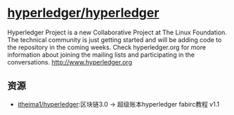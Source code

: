 # [hyperledger/hyperledger](https://github.com/hyperledger/hyperledger)

Hyperledger Project is a new Collaborative Project at The Linux Foundation. The technical community is just getting started and will be adding code to the repository in the coming weeks. Check hyperledger.org for more information about joining the mailing lists and participating in the conversations. http://www.hyperledger.org

## 资源

* [itheima1/hyperledger](https://github.com/itheima1/hyperledger):区块链3.0 -> 超级账本hyperledger fabirc教程 v1.1
